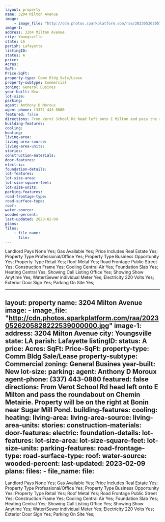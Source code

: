 ```yaml
---
layout: property
name: 3204 Milton Avenue 
image:
    - image_file: "http://cdn.photos.sparkplatform.com/raa/20230526205740808632000000.jpg"
image-1:
address: 3204 Milton Avenue
city: Youngsville
state: LA
parish: Lafayette
listingID: 
status: A
price: 
Acres: 
SqFt: 
Price-SqFt: 
property-type: Comm Bldg Sale/Lease
property-subtype: Commercial
zoning: General Busines
year-built: New
lot-size: 
parking: 
agent: Anthony D Moroux
agent-phone: (337) 443-0880
featured: false
directions: From Verot School Rd head left onto E Milton and pass the roundabout on Chemin Metairie. Property will be on the right at Bonin near Sugar Mill Pond.
building-features: 
cooling: 
heating: 
living-area: 
living-area-source: 
living-area-units: 
stories: 
construction-materials: 
door-features: 
electric: 
foundation-details: 
lot-features: 
lot-size-area: 
lot-size-square-feet: 
lot-size-units: 
parking-features: 
road-frontage-type: 
road-surface-type: 
roof: 
water-source: 
wooded-percent: 
last-updated: 2023-02-09
plans: 
files:
    - file_name:
      file:
---
```

Landlord Pays	None	Yes;
Gas	Available	Yes;
Price Includes	Real Estate	Yes;
Property Type	Professional/Office	Yes;
Property Type	Business Opportunity	Yes;
Property Type	Retail	Yes;
Roof	Metal	Yes;
Road Frontage	Public Street	Yes;
Construction	Frame	Yes;
Cooling	Central Air	Yes;
Foundation	Slab	Yes;
Heating	Central	Yes;
Showing	Call Listing Office	Yes;
Showing	Show Anytime	Yes;
Water/Sewer	individual Meter	Yes;
Electricity	220 Volts	Yes;
Exterior	Door Sign	Yes;
Parking	On Site	Yes;

---
layout: property
name: 3204 Milton Avenue 
image:
    - image_file: "http://cdn.photos.sparkplatform.com/raa/20230526205828222539000000.jpg"
image-1:
address: 3204 Milton Avenue
city: Youngsville
state: LA
parish: Lafayette
listingID: 
status: A
price: 
Acres: 
SqFt: 
Price-SqFt: 
property-type: Comm Bldg Sale/Lease
property-subtype: Commercial
zoning: General Busines
year-built: New
lot-size: 
parking: 
agent: Anthony D Moroux
agent-phone: (337) 443-0880
featured: false
directions: From Verot School Rd head left onto E Milton and pass the roundabout on Chemin Metairie. Property will be on the right at Bonin near Sugar Mill Pond.
building-features: 
cooling: 
heating: 
living-area: 
living-area-source: 
living-area-units: 
stories: 
construction-materials: 
door-features: 
electric: 
foundation-details: 
lot-features: 
lot-size-area: 
lot-size-square-feet: 
lot-size-units: 
parking-features: 
road-frontage-type: 
road-surface-type: 
roof: 
water-source: 
wooded-percent: 
last-updated: 2023-02-09
plans: 
files:
    - file_name:
      file:
---
Landlord Pays	None	Yes;
Gas	Available	Yes;
Price Includes	Real Estate	Yes;
Property Type	Professional/Office	Yes;
Property Type	Business Opportunity	Yes;
Property Type	Retail	Yes;
Roof	Metal	Yes;
Road Frontage	Public Street	Yes;
Construction	Frame	Yes;
Cooling	Central Air	Yes;
Foundation	Slab	Yes;
Heating	Central	Yes;
Showing	Call Listing Office	Yes;
Showing	Show Anytime	Yes;
Water/Sewer	individual Meter	Yes;
Electricity	220 Volts	Yes;
Exterior	Door Sign	Yes;
Parking	On Site	Yes;


